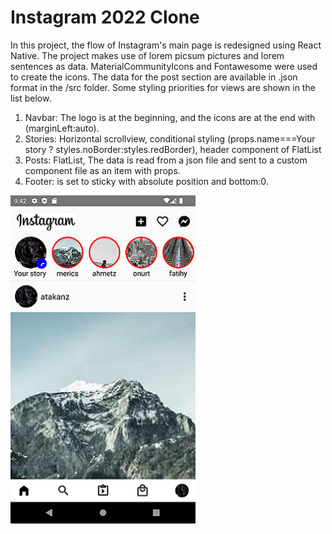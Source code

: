 # Instagram 2022 Clone

In this project, the flow of Instagram's main page is redesigned using React Native. The project makes use of lorem picsum pictures and lorem sentences as data. MaterialCommunityIcons and Fontawesome were used to create the icons.
The data for the post section are available in .json format in the /src folder. Some styling priorities for views are shown in the list below. 

1) Navbar: The logo is at the beginning, and the icons are at the end with (marginLeft:auto). 
2) Stories: Horizontal scrollview, conditional styling (props.name===Your story ? styles.noBorder:styles.redBorder), header component of FlatList
3) Posts: FlatList, The data is read from a json file and sent to a custom component file as an item with props. 
4) Footer: is set to sticky with absolute position and bottom:0. 


![ScreenShot](instagramApp1.png)





